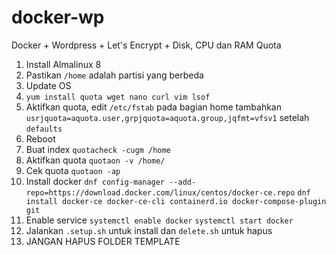 # docker-wp
Docker + Wordpress + Let's Encrypt + Disk, CPU dan RAM Quota

1. Install Almalinux 8
2. Pastikan `/home` adalah partisi yang berbeda
3. Update OS
4. `yum install quota wget nano curl vim lsof`
4. Aktifkan quota, edit `/etc/fstab` pada bagian home tambahkan `usrjquota=aquota.user,grpjquota=aquota.group,jqfmt=vfsv1` setelah `defaults`
5. Reboot
6. Buat index `quotacheck -cugm /home`
7. Aktifkan quota `quotaon -v /home/`
8. Cek quota `quotaon -ap`
9. Install docker `dnf config-manager --add-repo=https://download.docker.com/linux/centos/docker-ce.repo` `dnf install docker-ce docker-ce-cli containerd.io docker-compose-plugin git`
10. Enable service `systemctl enable docker` `systemctl start docker`
10. Jalankan `.setup.sh` untuk install dan `delete.sh` untuk hapus
11. JANGAN HAPUS FOLDER TEMPLATE
